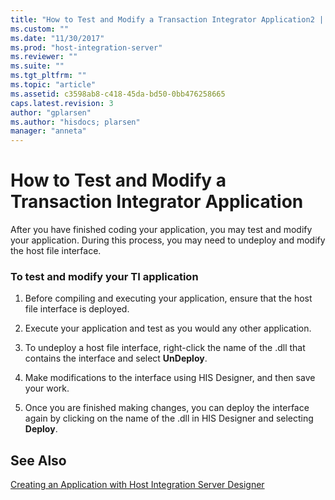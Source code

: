 ```yaml
---
title: "How to Test and Modify a Transaction Integrator Application2 | Microsoft Docs"
ms.custom: ""
ms.date: "11/30/2017"
ms.prod: "host-integration-server"
ms.reviewer: ""
ms.suite: ""
ms.tgt_pltfrm: ""
ms.topic: "article"
ms.assetid: c3598ab8-c418-45da-bd50-0bb476258665
caps.latest.revision: 3
author: "gplarsen"
ms.author: "hisdocs; plarsen"
manager: "anneta"
---
```

# How to Test and Modify a Transaction Integrator Application
After you have finished coding your application, you may test and modify your application. During this process, you may need to undeploy and modify the host file interface.  
  
### To test and modify your TI application  
  
1.  Before compiling and executing your application, ensure that the host file interface is deployed.  
  
2.  Execute your application and test as you would any other application.  
  
3.  To undeploy a host file interface, right-click the name of the .dll that contains the interface and select **UnDeploy**.  
  
4.  Make modifications to the interface using HIS Designer, and then save your work.  
  
5.  Once you are finished making changes, you can deploy the interface again by clicking on the name of the .dll in HIS Designer and selecting **Deploy**.  
  
## See Also  
 [Creating an Application with Host Integration Server Designer](../core/creating-an-application-with-host-integration-server-designer1.md)